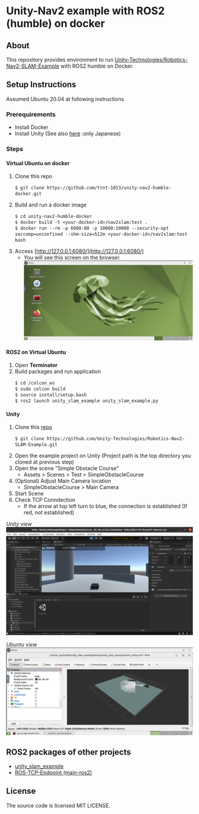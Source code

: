 # Unity-Nav2 example with ROS2 (humble) on docker
## About
This repository provides environment to run [Unity-Technologies/Robotics-Nav2-SLAM-Example](https://github.com/Unity-Technologies/Robotics-Nav2-SLAM-Example) with ROS2 humble on Docker.

## Setup Instructions
Assumed Ubuntu 20.04 at following instructions
### Prerequirements
- Install Docker
- Install Unity (See also [here](https://qiita.com/yoshi1006/items/2f54d49958e55c2b5ab5#unity%E6%BA%96%E5%82%99) :only Japanese)
### Steps
#### Virtual Ubuntu on docker
1. Clone this repo
   ```
   $ git clone https://github.com/ttnt-1013/unity-nav2-humble-docker.git
   ```
2. Build and run a docker image
    ```
    $ cd unity-nav2-humble-docker
    $ docker build -t <your-docker-id>/nav2slam:test .
    $ docker run --rm -p 6080:80 -p 10000:10000 --security-opt seccomp=unconfined --shm-size=512m <your-docker-id>/nav2slam:test bash
    ```
3. Access [http://127.0.0.1:6080/](http://127.0.0.1:6080/)
    - You will see this screen on the browser.
    ![Ubuntu screen](/doc/images/ubuntu_screen.png)

#### ROS2 on Virtual Ubuntu
1. Open **Terminator**
2. Build packages and run application
    ```
    $ cd /colcon_ws
    $ sudo colcon build
    $ source install/setup.bash
    $ ros2 launch unity_slam_example unity_slam_example.py
    ```

#### Unity
1. Clone this [repo](https://github.com/Unity-Technologies/Robotics-Nav2-SLAM-Example)
   ```
   $ git clone https://github.com/Unity-Technologies/Robotics-Nav2-SLAM-Example.git
   ```
2. Open the example project on Unity 
(Project path is the top directory you cloned at previous step)
3. Open the scene "Simple Obstacle Course"
   - Assets > Scenes > Test > SimpleObstacleCourse
4. (Optional) Adjust Main Camera location
   - SimpleObstacleCourse > Main Camera
5. Start Scene
6. Check TCP Conndection
   - If the arrow at top left turn to blue, the connection is established
   (If red, not established)

*Unity view*
![last unity view](/doc/images/last_unity_view.png)

*Ubuntu view*
![last ubuntu view](/doc/images/last_ubuntu_view.png)

## ROS2 packages of other projects
- [unity_slam_example](https://github.com/Unity-Technologies/Robotics-Nav2-SLAM-Example/tree/main/ros2_docker/colcon_ws/src/unity_slam_example)
- [ROS-TCP-Endpoint (main-ros2)](https://github.com/Unity-Technologies/ROS-TCP-Endpoint/tree/main-ros2)

## License
The source code is licensed MIT LICENSE.